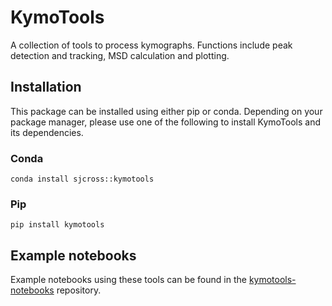 # KymoTools
A collection of tools to process kymographs.  Functions include peak detection and tracking, MSD calculation and plotting.

## Installation
This package can be installed using either pip or conda.  Depending on your package manager, please use one of the following to install KymoTools and its dependencies.

### Conda
```
conda install sjcross::kymotools
```

### Pip
```
pip install kymotools
```

## Example notebooks
Example notebooks using these tools can be found in the [kymotools-notebooks](https://github.com/sjcross/kymotools-notebooks) repository.
